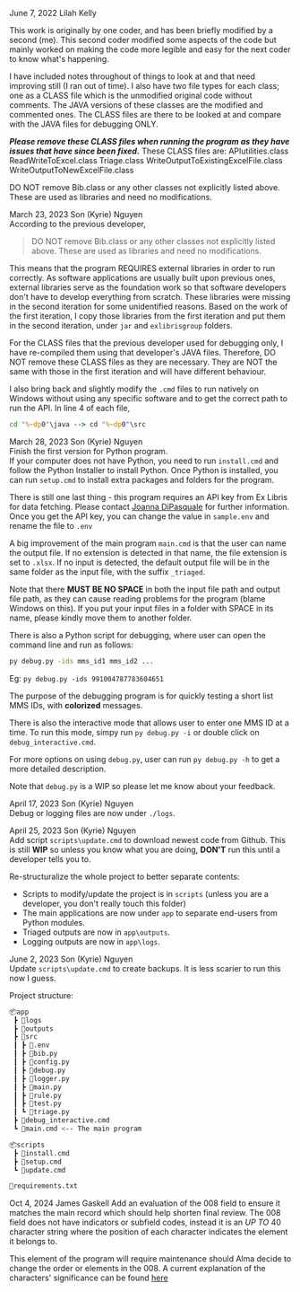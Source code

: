 June 7, 2022
Lilah Kelly

This work is originally by one coder, and has been briefly modified by a second (me). This second coder modified some
aspects of the code but mainly worked on making the code more legible and easy for the next coder to know what's
happening.

I have included notes throughout of things to look at and that need improving still (I ran out of time). I also have
two file types for each class; one as a CLASS file which is the unmodified original code without comments. The JAVA
versions of these classes are the modified and commented ones. The CLASS files are there to be looked at and
compare with the JAVA files for debugging ONLY.

***Please remove these CLASS files when running the program as they have issues that have since been fixed.***
These CLASS files are:
APIutilities.class
ReadWriteToExcel.class
Triage.class
WriteOutputToExistingExcelFile.class
WriteOutputToNewExcelFile.class

DO NOT remove Bib.class or any other classes not explicitly listed above. These are used as libraries and need no modifications.

March 23, 2023
Son (Kyrie) Nguyen  
According to the previous developer,

> DO NOT remove Bib.class or any other classes not explicitly listed above. These are used as libraries and need no modifications.

This means that the program REQUIRES external libraries in order to run correctly. As software applications are usually built upon previous ones, external libraries serve as the foundation work so that software developers don't have to develop everything from scratch. These libraries were missing in the second iteration for some unidentified reasons. Based on the work of the first iteration, I copy those libraries from the first iteration and put them in the second iteration, under `jar` and `exlibrisgroup` folders.

For the CLASS files that the previous developer used for debugging only, I have re-compiled them using that developer's JAVA files. Therefore, DO NOT remove these CLASS files as they are necessary. They are NOT the same with those in the first iteration and will have different behaviour.

I also bring back and slightly modify the `.cmd` files to run natively on Windows without using any specific software and to get the correct path to run the API. In line 4 of each file,

```cmd
cd "%~dp0"\java --> cd "%~dp0"\src
```

March 28, 2023
Son (Kyrie) Nguyen  
Finish the first version for Python program.  
If your computer does not have Python, you need to run `install.cmd` and follow the Python Installer to install Python. Once Python is installed, you can run `setup.cmd` to install extra packages and folders for the program.

There is still one last thing - this program requires an API key from Ex Libris for data fetching. Please contact [Joanna DiPasquale](https://www.union.edu/schaffer-library/faculty-staff/joanna-dipasquale) for further information. Once you get the API key, you can change the value in `sample.env` and rename the file to `.env`

A big improvement of the main program `main.cmd` is that the user can name the output file. If no extension is detected in that name, the file extension is set to `.xlsx`. If no input is detected, the default output file will be in the same folder as the input file, with the suffix `_triaged`.

Note that there **MUST BE NO SPACE** in both the input file path and output file path, as they can cause reading problems for the program (blame Windows on this). If you put your input files in a folder with SPACE in its name, please kindly move them to another folder.

There is also a Python script for debugging, where user can open the command line and run as follows:

```cmd
py debug.py -ids mms_id1 mms_id2 ...
```

Eg: `py debug.py -ids 991004787783604651`

The purpose of the debugging program is for quickly testing a short list MMS IDs, with **colorized** messages.

There is also the interactive mode that allows user to enter one MMS ID at a time. To run this mode, simpy run `py debug.py -i` or double click on `debug_interactive.cmd`.

For more options on using `debug.py`, user can run `py debug.py -h` to get a more detailed description.

Note that `debug.py` is a WIP so please let me know about your feedback.

April 17, 2023
Son (Kyrie) Nguyen  
Debug or logging files are now under `./logs`.

April 25, 2023
Son (Kyrie) Nguyen  
Add script `scripts\update.cmd` to download newest code from Github. This is still **WIP** so unless you know what you are doing, **DON'T** run this until a developer tells you to.

Re-structuralize the whole project to better separate contents:

- Scripts to modify/update the project is in `scripts` (unless you are a developer, you don't really touch this folder)
- The main applications are now under `app` to separate end-users from Python modules.
- Triaged outputs are now in `app\outputs`.
- Logging outputs are now in `app\logs`.

June 2, 2023
Son (Kyrie) Nguyen  
Update `scripts\update.cmd` to create backups. It is less scarier to run this now I guess.

Project structure:

```bash
📦app
 ┣ 📂logs
 ┣ 📂outputs
 ┣ 📂src
 ┃ ┣ 📜.env
 ┃ ┣ 📜bib.py
 ┃ ┣ 📜config.py
 ┃ ┣ 📜debug.py
 ┃ ┣ 📜logger.py
 ┃ ┣ 📜main.py
 ┃ ┣ 📜rule.py
 ┃ ┣ 📜test.py
 ┃ ┗ 📜triage.py
 ┣ 📜debug_interactive.cmd
 ┗ 📜main.cmd <-- The main program 

📦scripts
 ┣ 📜install.cmd
 ┣ 📜setup.cmd
 ┗ 📜update.cmd

📜requirements.txt
```

Oct 4, 2024
James Gaskell
Add an evaluation of the 008 field to ensure it matches the main record which should help shorten final review. The 008 field does not have indicators or subfield codes, instead it is an *UP TO* 40 character string where the position of each character indicates the element it belongs to.

This element of the program will require maintenance should Alma decide to change the order or elements in the 008. A current explanation of the characters' significance can be found [here](https://www.loc.gov/marc/bibliographic/bd008a.html)
